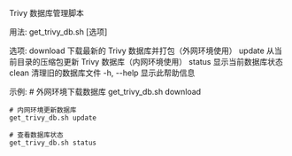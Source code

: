 Trivy 数据库管理脚本

用法: get_trivy_db.sh [选项]

选项:
    download    下载最新的 Trivy 数据库并打包（外网环境使用）
    update      从当前目录的压缩包更新 Trivy 数据库（内网环境使用）
    status      显示当前数据库状态
    clean       清理旧的数据库文件
    -h, --help  显示此帮助信息

示例:
    # 外网环境下载数据库
    get_trivy_db.sh download
    
    # 内网环境更新数据库
    get_trivy_db.sh update
    
    # 查看数据库状态
    get_trivy_db.sh status
